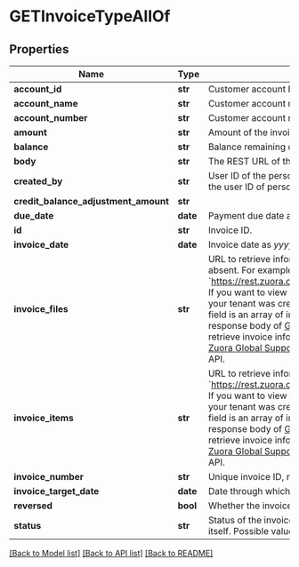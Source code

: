 # GETInvoiceTypeAllOf

## Properties
Name | Type | Description | Notes
------------ | ------------- | ------------- | -------------
**account_id** | **str** | Customer account ID.  | [optional] 
**account_name** | **str** | Customer account name.  | [optional] 
**account_number** | **str** | Customer account number.  | [optional] 
**amount** | **str** | Amount of the invoice before adjustments, discounts, and similar items.  | [optional] 
**balance** | **str** | Balance remaining due on the invoice (after adjustments, discounts, etc.)  | [optional] 
**body** | **str** | The REST URL of the invoice PDF file.  | [optional] 
**created_by** | **str** | User ID of the person who created the invoice. If a bill run generated the invoice, then this is the user ID of person who created the bill run.  | [optional] 
**credit_balance_adjustment_amount** | **str** |  | [optional] 
**due_date** | **date** | Payment due date as _yyyy-mm-dd_.  | [optional] 
**id** | **str** | Invoice ID.  | [optional] 
**invoice_date** | **date** | Invoice date as _yyyy-mm-dd_  | [optional] 
**invoice_files** | **str** | URL to retrieve information about all files of a specific invoice if any file exists; otherwise absent. For example, &#x60;https://rest.zuora.com/v1/invoices/2c92c095511f5b4401512682dcfd7987/files&#x60;. If you want to view the invoice file details, call [Get invoice files](https://www.zuora.com/developer/api-reference/#operation/GET_InvoiceFiles) with the returned URL.  If your tenant was created before Zuora Release 228 (R228), July 2018, the value of this field is an array of invoice file details. For more information about the array, see the response body of [Get invoice files](https://www.zuora.com/developer/api-reference/#operation/GET_InvoiceFiles).   Zuora recommends that you use the latest behavior to retrieve invoice information. If you wish to have access to the feature, submit a request at [Zuora Global Support](http://support.zuora.com/) asking for invoice item and file references to be enabled in the REST API.  | [optional] 
**invoice_items** | **str** | URL to retrieve information about all items of a specific invoice. For example, &#x60;https://rest.zuora.com/v1/invoices/2c92c095511f5b4401512682dcfd7987/items&#x60;. If you want to view the invoice item details, call [Get invoice items](https://www.zuora.com/developer/api-reference/#operation/GET_InvoiceItems) with the returned URL.  If your tenant was created before Zuora Release 228 (R228), July 2018, the value of this field is an array of invoice item details. For more information about the array, see the response body of [Get invoice items](https://www.zuora.com/developer/api-reference/#operation/GET_InvoiceItems).   Zuora recommends that you use the latest behavior to retrieve invoice information. If you wish to have access to the feature, submit a request at [Zuora Global Support](http://support.zuora.com/) asking for invoice item and file references to be enabled in the REST API.   | [optional] 
**invoice_number** | **str** | Unique invoice ID, returned as a string.  | [optional] 
**invoice_target_date** | **date** | Date through which charges on this invoice are calculated, as _yyyy-mm-dd_.  | [optional] 
**reversed** | **bool** | Whether the invoice is reversed.  | [optional] 
**status** | **str** | Status of the invoice in the system - not the payment status, but the status of the invoice itself. Possible values are: &#x60;Posted&#x60;, &#x60;Draft&#x60;, &#x60;Canceled&#x60;, &#x60;Error&#x60;.  | [optional] 

[[Back to Model list]](../README.md#documentation-for-models) [[Back to API list]](../README.md#documentation-for-api-endpoints) [[Back to README]](../README.md)


